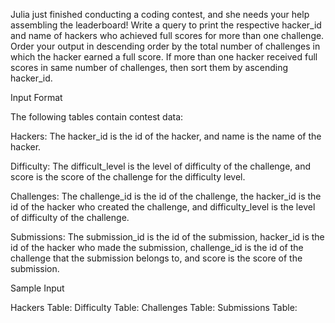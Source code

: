 Julia just finished conducting a coding contest, and she needs your help assembling the leaderboard! Write a query to print the respective hacker_id and name of hackers who achieved full scores for more than one challenge. Order your output in descending order by the total number of challenges in which the hacker earned a full score. If more than one hacker received full scores in same number of challenges, then sort them by ascending hacker_id.

Input Format

The following tables contain contest data:

Hackers: The hacker_id is the id of the hacker, and name is the name of the hacker. 

Difficulty: The difficult_level is the level of difficulty of the challenge, and score is the score of the challenge for the difficulty level. 

Challenges: The challenge_id is the id of the challenge, the hacker_id is the id of the hacker who created the challenge, and difficulty_level is the level of difficulty of the challenge. 

Submissions: The submission_id is the id of the submission, hacker_id is the id of the hacker who made the submission, challenge_id is the id of the challenge that the submission belongs to, and score is the score of the submission. 

Sample Input

Hackers Table:  Difficulty Table:  Challenges Table:  Submissions Table: 
